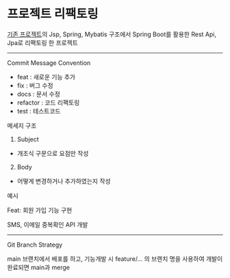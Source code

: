 # 프로젝트 리팩토링

[기존 프로젝트](https://github.com/thwang26/bitcampProject)의 Jsp, Spring, Mybatis 구조에서 Spring Boot를 활용한 
Rest Api, Jpa로 리팩토링 한 프로젝트

---

Commit Message Convention

* feat : 새로운 기능 추가
* fix : 버그 수정
* docs : 문서 수정
* refactor : 코드 리팩토링
* test : 테스트코드

메세지 구조
1. Subject
* 개조식 구문으로 요점만 작성

2. Body
* 어떻게 변경하거나 추가하였는지 작성

예시

Feat: 회원 가입 기능 구현

SMS, 이메일 중복확인 API 개발

---

Git Branch Strategy

main 브랜치에서 배포를 하고, 기능개발 시 feature/... 의 브랜치 명을 사용하여 개발이 완료되면 main과 merge
